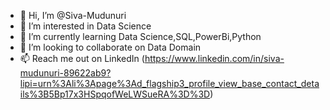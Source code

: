 - 👋 Hi, I’m @Siva-Mudunuri
- 👀 I’m interested in Data Science
- 🌱 I’m currently learning Data Science,SQL,PowerBi,Python
- 💞️ I’m looking to collaborate on Data Domain 
- 📫 Reach me out on  LinkedIn (https://www.linkedin.com/in/siva-mudunuri-89622ab9?lipi=urn%3Ali%3Apage%3Ad_flagship3_profile_view_base_contact_details%3B5Bp17x3HSpqofWeLWSueRA%3D%3D)

<!---
Siva-Mudunuri/Siva-Mudunuri is a ✨ special ✨ repository because its `README.md` (this file) appears on your GitHub profile.
You can click the Preview link to take a look at your changes.
--->

